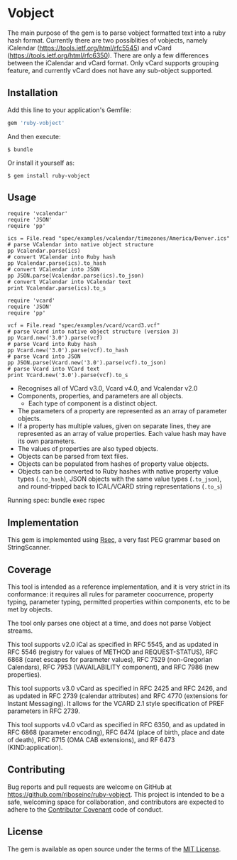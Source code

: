 # Vobject

The main purpose of the gem is to parse vobject formatted text into a ruby
hash format. Currently there are two possiblities of vobjects, namely
iCalendar (https://tools.ietf.org/html/rfc5545) and vCard
(https://tools.ietf.org/html/rfc6350). There are only a few differences
between the iCalendar and vCard format. Only vCard supports grouping
feature, and currently vCard does not have any sub-object supported.

## Installation

Add this line to your application's Gemfile:

```ruby
gem 'ruby-vobject'
```

And then execute:

    $ bundle

Or install it yourself as:

    $ gem install ruby-vobject

## Usage

```
require 'vcalendar'
require 'JSON'
require 'pp'

ics = File.read "spec/examples/vcalendar/timezones/America/Denver.ics"
# parse VCalendar into native object structure
pp Vcalendar.parse(ics)
# convert VCalendar into Ruby hash
pp Vcalendar.parse(ics).to_hash
# convert VCalendar into JSON
pp JSON.parse(Vcalendar.parse(ics).to_json)
# convert VCalendar into VCalendar text
print Vcalendar.parse(ics).to_s
```

```
require 'vcard'
require 'JSON'
require 'pp'

vcf = File.read "spec/examples/vcard/vcard3.vcf"
# parse Vcard into native object structure (version 3)
pp Vcard.new('3.0').parse(vcf)
# parse Vcard into Ruby hash
pp Vcard.new('3.0').parse(vcf).to_hash
# parse Vcard into JSON
pp JSON.parse(Vcard.new('3.0').parse(vcf).to_json)
# parse Vcard into VCard text
print Vcard.new('3.0').parse(vcf).to_s
```

* Recognises all of VCard v3.0, Vcard v4.0, and Vcalendar v2.0
* Components, properties, and parameters are all objects.
  * Each type of component is a distinct object.
* The parameters of a property are represented as an array of parameter objects.
* If a property has multiple values, given on separate lines, they are represented
as an array of value properties. Each value hash may have its own parameters.
* The values of properties are also typed objects.
* Objects can be parsed from text files.
* Objects can be populated from hashes of property value objects.
* Objects can be converted to Ruby hashes with native property value types (`.to_hash`), JSON objects with the same value types (`.to_json`), and round-tripped back to ICAL/VCARD string representations (`.to_s`)

Running spec:
bundle exec rspec

## Implementation

This gem is implemented using [Rsec](https://github.com/luikore/rsec), a very fast PEG grammar based on StringScanner.

## Coverage

This tool is intended as a reference implementation, and it is very strict in its conformance: it requires all rules for parameter coocurrence, 
property typing, parameter typing, permitted properties within components, etc to be met by objects. 

The tool only parses one object at a time, and does not parse Vobject streams.

This tool supports v2.0 iCal as specified in RFC 5545, and as updated in RFC 5546 (registry for values of METHOD and REQUEST-STATUS),
RFC 6868 (caret escapes for parameter values), RFC 7529 (non-Gregorian Calendars), RFC 7953 (VAVAILABILITY component), and
RFC 7986 (new properties).

This tool supports v3.0 vCard as specified in RFC 2425 and RFC 2426, and as updated in RFC 2739 (calendar attributes) and RFC 4770 (extensions for Instant Messaging). It allows for the VCARD 2.1 style specification of PREF parameters in RFC 2739.

This tool supports v4.0 vCard as specified in RFC 6350, and as updated in RFC 6868 (parameter encoding), RFC 6474 (place of birth, place and date of death), RFC 6715 (OMA CAB extensions), and RF 6473 (KIND:application).


## Contributing

Bug reports and pull requests are welcome on GitHub at https://github.com/riboseinc/ruby-vobject. This project is intended to be a safe, welcoming space for collaboration, and contributors are expected to adhere to the [Contributor Covenant](http://contributor-covenant.org) code of conduct.


## License

The gem is available as open source under the terms of the [MIT License](http://opensource.org/licenses/MIT).

